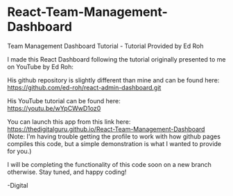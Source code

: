 # React-Team-Management-Dashboard
Team Management Dashboard Tutorial - Tutorial Provided by Ed Roh 

I made this React Dashboard following the tutorial originally presented to me on YouTube by Ed Roh:

His github repository is slightly different than mine and can be found here: <br />
https://github.com/ed-roh/react-admin-dashboard.git

His YouTube tutorial can be found here: <br />
https://youtu.be/wYpCWwD1oz0

You can launch this app from this link here: <br />
https://thedigitalguru.github.io/React-Team-Management-Dashboard <br />
(Note: I'm having trouble getting the profile to work with how github pages compiles this code, but a simple demonstration is what I wanted to provide for you.)

I will be completing the functionality of this code soon on a new branch otherwise. Stay tuned, and happy coding!

-Digital

